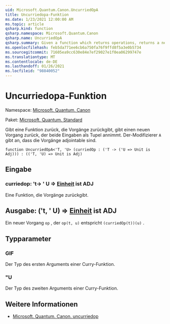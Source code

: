 ```yaml
---
uid: Microsoft.Quantum.Canon.UncurriedOpA
title: Uncurriedopa-Funktion
ms.date: 1/23/2021 12:00:00 AM
ms.topic: article
qsharp.kind: function
qsharp.namespace: Microsoft.Quantum.Canon
qsharp.name: UncurriedOpA
qsharp.summary: Given a function which returns operations, returns a new operation which takes both inputs as a tuple. The modifier `A` indicates that the operations are adjointable.
ms.openlocfilehash: feb5da771ee6cb6a750fa76f9ffd8f5a3e0b5734
ms.sourcegitcommit: 71605ea9cc630e84e7ef29027e1f0ea06299747e
ms.translationtype: MT
ms.contentlocale: de-DE
ms.lasthandoff: 01/26/2021
ms.locfileid: "98840052"
---
```

# <a name="uncurriedopa-function"></a>Uncurriedopa-Funktion

Namespace: [Microsoft. Quantum. Canon](xref:Microsoft.Quantum.Canon)

Paket: [Microsoft. Quantum. Standard](https://nuget.org/packages/Microsoft.Quantum.Standard)


Gibt eine Funktion zurück, die Vorgänge zurückgibt, gibt einen neuen Vorgang zurück, der beide Eingaben als Tupel annimmt.
Der-Modifizierer `A` gibt an, dass die Vorgänge adjointable sind.

```qsharp
function UncurriedOpA<'T, 'U> (curriedOp : ('T -> ('U => Unit is Adj))) : (('T, 'U) => Unit is Adj)
```


## <a name="input"></a>Eingabe

### <a name="curriedop--t---u--unit--is-adj"></a>curriedop: 't-> ' U => [Einheit](xref:microsoft.quantum.lang-ref.unit)  ist ADJ

Eine Funktion, die Vorgänge zurückgibt.



## <a name="output--tu--unit--is-adj"></a>Ausgabe: ('t, ' U) => [Einheit](xref:microsoft.quantum.lang-ref.unit)  ist ADJ

Ein neuer Vorgang `op` , der `op(t, u)` entspricht `(curriedOp(t))(u)` .

## <a name="type-parameters"></a>Typparameter

### <a name="t"></a>GIF

Der Typ des ersten Arguments einer Curry-Funktion.
### <a name="u"></a>"U

Der Typ des zweiten Arguments einer Curry-Funktion.

## <a name="see-also"></a>Weitere Informationen

- [Microsoft. Quantum. Canon. uncurriedop](xref:Microsoft.Quantum.Canon.UncurriedOp)